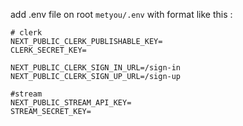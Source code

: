 add .env file on root `metyou/.env` with format like this :

```
# clerk
NEXT_PUBLIC_CLERK_PUBLISHABLE_KEY=
CLERK_SECRET_KEY=

NEXT_PUBLIC_CLERK_SIGN_IN_URL=/sign-in
NEXT_PUBLIC_CLERK_SIGN_UP_URL=/sign-up

#stream
NEXT_PUBLIC_STREAM_API_KEY=
STREAM_SECRET_KEY=
```